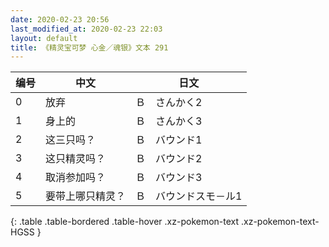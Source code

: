 ```yaml
---
date: 2020-02-23 20:56
last_modified_at: 2020-02-23 22:03
layout: default
title: 《精灵宝可梦 心金／魂银》文本 291
---
```

| 编号 | 中文 | 日文 |
| ---- | ---- | ---- |
| 0 | 放弃 | Ｂ　さんかく2 |
| 1 | 身上的 | Ｂ　さんかく3 |
| 2 | 这三只吗？ | Ｂ　バウンド1 |
| 3 | 这只精灵吗？ | Ｂ　バウンド2 |
| 4 | 取消参加吗？ | Ｂ　バウンド3 |
| 5 | 要带上哪只精灵？ | Ｂ　バウンドスモ－ル1 |
{: .table .table-bordered .table-hover .xz-pokemon-text .xz-pokemon-text-HGSS }
